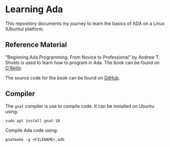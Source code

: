 # Learning Ada

This repository documents my journey to learn the basics of ADA on a Linux 
(Ubuntu) platform.

## Reference Material

"Beginning Ada Programming: From Novice to Professional" by Andrew T. Shvets is
used to learn how to program in Ada. The book can be found on [O'Reilly](https://learning.oreilly.com/library/view/beginning-ada-programming/9781484254288/).

The source code for the book can be found on [GitHub](https://github.com/apress/beginning-ada-programming).

## Compiler

The `gnat` compiler is use to compile code. It can be installed on Ubuntu using:
```
sudo apt install gnat-10
```

Compile Ada code using:
```
gnatmake -g <FILENAME>.adb
```

